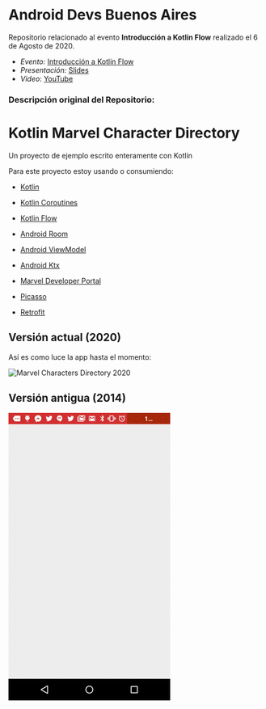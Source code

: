 # Android Devs Buenos Aires

Repositorio relacionado al evento **Introducción a Kotlin Flow** realizado el 6 de Agosto de 2020.

 - _Evento:_ [Introducción a Kotlin Flow](https://www.meetup.com/es-ES/Android-Devs-Buenos-Aires/events/272188461/)
 - _Presentación:_ [Slides](https://speakerdeck.com/devpicon/introduccion-a-kotlin-flow)
 - _Video_: [YouTube](https://www.youtube.com/watch?v=q-rYc6ZneV0)

### Descripción original del Repositorio:

# Kotlin Marvel Character Directory
Un proyecto de ejemplo escrito enteramente con Kotlin

Para este proyecto estoy usando o consumiendo:

* [Kotlin](http://kotlinlang.org/)
* [Kotlin Coroutines](https://kotlinlang.org/docs/reference/coroutines-overview.html)
* [Kotlin Flow](https://kotlinlang.org/docs/reference/coroutines/flow.html)

* [Android Room](https://developer.android.com/topic/libraries/architecture/room)
* [Android ViewModel](https://developer.android.com/topic/libraries/architecture/viewmodel)
* [Android Ktx](https://developer.android.com/kotlin/ktx)

* [Marvel Developer Portal](https://developer.marvel.com)

* [Picasso](http://square.github.io/picasso/)
* [Retrofit](https://square.github.io/retrofit/)

## Versión actual (2020)
Así es como luce la app hasta el momento:

![Marvel Characters Directory 2020](/media/screen2020.gif)

## Versión antigua (2014)
![Marvel Characters Directory 2014](/media/screen01.gif)
